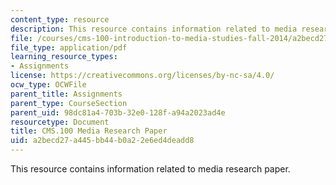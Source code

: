 ```yaml
---
content_type: resource
description: This resource contains information related to media research paper.
file: /courses/cms-100-introduction-to-media-studies-fall-2014/a2becd27a445bb44b0a22e6ed4deadd8_MITCMS_100F14_MdaRe_Std_Ex.pdf
file_type: application/pdf
learning_resource_types:
- Assignments
license: https://creativecommons.org/licenses/by-nc-sa/4.0/
ocw_type: OCWFile
parent_title: Assignments
parent_type: CourseSection
parent_uid: 98dc81a4-703b-32e0-128f-a94a2023ad4e
resourcetype: Document
title: CMS.100 Media Research Paper
uid: a2becd27-a445-bb44-b0a2-2e6ed4deadd8
---
```

This resource contains information related to media research paper.